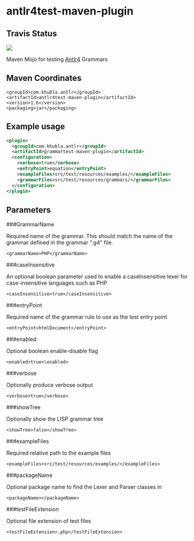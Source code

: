 antlr4test-maven-plugin
===============

Travis Status
---------

<a href="https://travis-ci.org/teverett/antlr4test-maven-plugin"><img src="https://api.travis-ci.org/teverett/antlr4test-maven-plugin.png"></a>

Maven Mojo for testing [Antlr4](http://www.antlr.org/) Grammars

Maven Coordinates
-------------

```
<groupId>com.khubla.antlr</groupId>
<artifactId>antlr4test-maven-plugin</artifactId>
<version>1.6</version>
<packaging>jar</packaging>
```

Example usage
---------

```xml
<plugin>
  <groupId>com.khubla.antlr</groupId>
  <artifactId>grammartest-maven-plugin</artifactId>
  <configuration>
    <verbose>true</verbose>
    <entryPoint>equation</entryPoint>
    <exampleFiles>src/test/resources/examples/</exampleFiles>
    <grammarFiles>src/test/resources/grammars/</grammarFiles>
  </configuration>
</plugin>
```

Parameters
---------

###GrammarName

Required name of the grammar.  This should match the name of the grammar defined in the grammar ".g4" file.

```
<grammarName>PHP</grammarName>
```

###caseInsensitive

An optional boolean parameter used to enable a caseInsensitive lexer for case-insensitive languages such as PHP

```
<caseInsensitive>true</caseInsensitive>
```

###entryPoint

Required name of the grammar rule to use as the test entry point

```
<entryPoint>htmlDocument</entryPoint>
```

###enabled

Optional boolean enable-disable flag

```
<enabled>true<\enabled>
```

###verbose

Optionally produce verbose output

```
<verbose>true</verbose>
```

###showTree

Optionally show the LISP grammar tree

```
<showTree>false</showTree>
```

###exampleFiles

Required relative path to the example files

```
<exampleFiles>src/test/resources/examples/</exampleFiles>
```

###packageName

Optional package name to find the Lexer and Parser classes in

```
<packageName></packageName>
```

###testFileExtension 

Optional file extension of test files

```
<testFileExtension>.php</testFileExtension>
```


